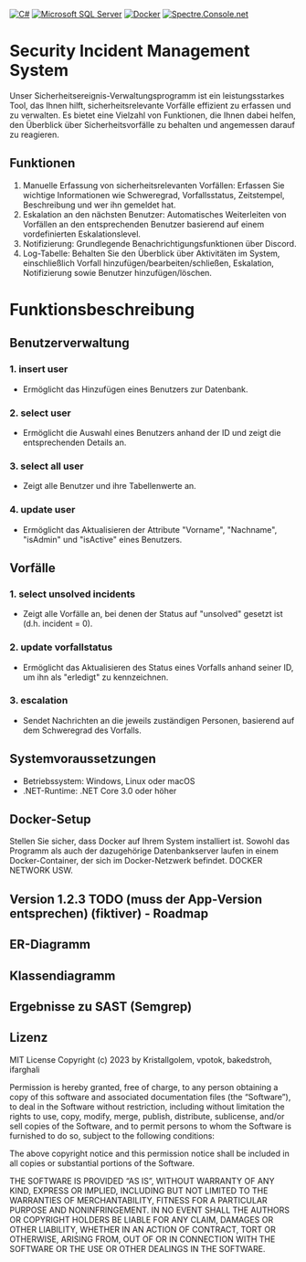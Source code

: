 [![C#](https://badgen.net/badge/Language/C%23/green)](https://docs.microsoft.com/en-us/dotnet/csharp/) [![Microsoft SQL Server](https://badgen.net/badge/Database/Microsoft%20SQL%20Server/orange)](https://www.microsoft.com/en-us/sql-server) [![Docker](https://badgen.net/badge/Tool/Docker/blue?icon=docker)](https://www.docker.com/) [![Spectre.Console.net](https://badgen.net/badge/Website/Spectre.Console.net/purple)](https://spectresystems.github.io/spectre.console/)






# Security Incident Management System
Unser Sicherheitsereignis-Verwaltungsprogramm ist ein leistungsstarkes Tool, das Ihnen hilft, sicherheitsrelevante Vorfälle effizient zu erfassen und zu verwalten. Es bietet eine Vielzahl von Funktionen, die Ihnen dabei helfen, den Überblick über Sicherheitsvorfälle zu behalten und angemessen darauf zu reagieren.

## Funktionen
1. Manuelle Erfassung von sicherheitsrelevanten Vorfällen: Erfassen Sie wichtige Informationen wie Schweregrad, Vorfallsstatus, Zeitstempel, Beschreibung und wer ihn gemeldet hat.
2. Eskalation an den nächsten Benutzer: Automatisches Weiterleiten von Vorfällen an den entsprechenden Benutzer basierend auf einem vordefinierten Eskalationslevel.
3. Notifizierung: Grundlegende Benachrichtigungsfunktionen über Discord.
4. Log-Tabelle: Behalten Sie den Überblick über Aktivitäten im System, einschließlich Vorfall hinzufügen/bearbeiten/schließen, Eskalation, Notifizierung sowie Benutzer hinzufügen/löschen.

# Funktionsbeschreibung

## Benutzerverwaltung

### 1. insert user
   - Ermöglicht das Hinzufügen eines Benutzers zur Datenbank.
   
### 2. select user
   - Ermöglicht die Auswahl eines Benutzers anhand der ID und zeigt die entsprechenden Details an.

### 3. select all user
   - Zeigt alle Benutzer und ihre Tabellenwerte an.

### 4. update user
   - Ermöglicht das Aktualisieren der Attribute "Vorname", "Nachname", "isAdmin" und "isActive" eines Benutzers.

## Vorfälle

### 1. select unsolved incidents
   - Zeigt alle Vorfälle an, bei denen der Status auf "unsolved" gesetzt ist (d.h. incident = 0).

### 2. update vorfallstatus
   - Ermöglicht das Aktualisieren des Status eines Vorfalls anhand seiner ID, um ihn als "erledigt" zu kennzeichnen.

### 3. escalation
   - Sendet Nachrichten an die jeweils zuständigen Personen, basierend auf dem Schweregrad des Vorfalls.

## Systemvoraussetzungen

- Betriebssystem: Windows, Linux oder macOS
- .NET-Runtime: .NET Core 3.0 oder höher

## Docker-Setup

Stellen Sie sicher, dass Docker auf Ihrem System installiert ist. Sowohl das Programm als auch der dazugehörige Datenbankserver laufen in einem Docker-Container, der sich im Docker-Netzwerk befindet.
DOCKER NETWORK USW.

## Version 1.2.3 TODO (muss der App-Version entsprechen) (fiktiver) - Roadmap

## ER-Diagramm

## Klassendiagramm

## Ergebnisse zu SAST (Semgrep)

## Lizenz
MIT License
Copyright (c) 2023 by Kristallgolem, vpotok, bakedstroh, ifarghali

Permission is hereby granted, free of charge, to any person obtaining a copy of this software and associated documentation files (the “Software”), to deal in the Software without restriction, including without limitation the rights to use, copy, modify, merge, publish, distribute, sublicense, and/or sell copies of the Software, and to permit persons to whom the Software is furnished to do so, subject to the following conditions:

The above copyright notice and this permission notice shall be included in all copies or substantial portions of the Software.

THE SOFTWARE IS PROVIDED “AS IS”, WITHOUT WARRANTY OF ANY KIND, EXPRESS OR IMPLIED, INCLUDING BUT NOT LIMITED TO THE WARRANTIES OF MERCHANTABILITY, FITNESS FOR A PARTICULAR PURPOSE AND NONINFRINGEMENT. IN NO EVENT SHALL THE AUTHORS OR COPYRIGHT HOLDERS BE LIABLE FOR ANY CLAIM, DAMAGES OR OTHER LIABILITY, WHETHER IN AN ACTION OF CONTRACT, TORT OR OTHERWISE, ARISING FROM, OUT OF OR IN CONNECTION WITH THE SOFTWARE OR THE USE OR OTHER DEALINGS IN THE SOFTWARE. 
